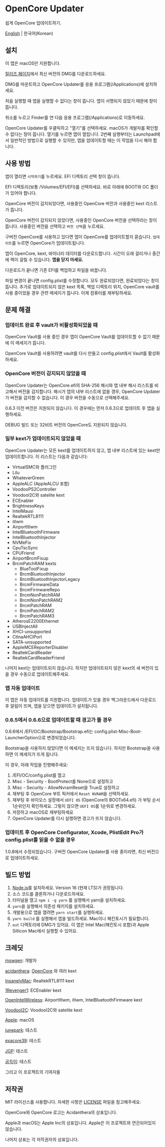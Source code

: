 # OpenCore Updater
쉽게 OpenCore 업데이트하기.

[English](./README.md) | 한국어(Korean)

## 설치
이 앱은 macOS만 지원합니다. 

[릴리즈 페이지](https://github.com/mswgen/oc-updater/releases)에서 최신 버전의 DMG를 다운로드하세요.

DMG를 마운트하고 OpenCore Updater를 응용 프로그램(/Applications)에 설치하세요.

처음 실행할 때 앱을 실행할 수 없다는 창이 뜹니다. 앱이 서명되지 않았기 때문에 창이 뜹니다.

취소를 누르고 Finder를 연 다음 응용 프로그램(/Applications)로 이동하세요.

OpenCore Updater를 우클릭하고 "열기"를 선택하세요. macOS가 개발자를 확인할 수 없다는 창이 뜹니다. 열기를 누르면 앱이 열립니다. 2번째 실행부터는 Launchpad에서 일반적인 방법으로 실행할 수 있지만, 앱을 업데이트할 때는 이 작업을 다시 해야 합니다.

## 사용 방법

앱이 열리면 `시작하기`를 누르세요. EFI 디렉토리 선택 창이 뜹니다.

EFI 디렉토리(보통 /Volumes/EFI/EFI)를 선택하세요. 바로 아래에 BOOT와 OC 폴더가 있어야 합니다.

OpenCore 버전이 감지되었다면, 사용중인 OpenCore 버전과 사용중인 kext 리스트가 뜹니다.

OpenCore 버전이 감지되지 않았다면, 사용중인 OpenCore 버전을 선택하라는 창이 뜹니다. 사용중인 버전을 선택하고 `버전 선택`을 누르세요.

구버전 OpenCore를 사용하고 있다면 앱이 OpenCore를 업데이트할지 묻습니다. `업데이트`를 누르면 OpenCore가 업데이트됩니다.

앱이 OpenCore, kext, 바이너리 데이터를 다운로드합니다. 시간이 오래 걸리거나 중간에 렉이 걸릴 수 있습니다. **앱을 닫지 마세요.**

다운로드가 끝나면 기존 EFI를 백업하고 파일을 바꿉니다.

파일 변경이 끝나면 config.plist를 수정합니다. 모두 완료되었다면, 완료되었다는 창이 뜹니다. 추가로 업데이트되지 않은 kext 목록, 백업 디렉토리 위치, OpenCore vault를 사용 중이었을 경우 관련 메세지가 뜹니다. 이제 컴퓨터를 재부팅하세요.

## 문제 해결

### 업데이트 완료 후 vault가 비활성화되었을 때

OpenCore Vault를 사용 중인 경우 앱이 OpenCore Vault를 업데이트할 수 없기 때문에 이 메세지가 뜹니다.

OpenCore Vault를 사용하려면 vault를 다시 만들고 config.plist에서 Vault를 활성화하세요.

### OpenCore 버전이 감지되지 않았을 때

OpenCore Updater는 OpenCore.efi의 SHA-256 해시와 앱 내부 해시 리스트를 비고해서 버전을 감지합니다. 해시가 앱의 내부 리스트에 없을 갱우, OpenCore Updater가 버전을 감지할 수 없습니다. 이 경우 버전을 수동으로 선택해주세요.

0.6.3 이전 버전은 지원되지 않습니다. 이 경우에는 먼저 0.6.3으로 업데이트 후 앱을 실행하세요.

DEBUG 빌드 또는 32비트 버전의 OpenCore도 지원되지 않습니다.

### 일부 kext가 업데이트되지 않았을 때

OpenCore Updater는 모든 kext를 업데이트하지 않고, 앱 내부 리스트에 있는 kext만 업데이트합니다. 이 리스트는 다음과 같습니다:

* VirtualSMC와 플러그인
* Lilu
* WhateverGreen
* AppleALC (AppleALCU 포함)
* VoodooPS2Controller
* VoodooI2C와 satelite kext
* ECEnabler
* BrightnessKeys
* IntelMausi
* RealtekRTL8111
* itlwm
* AirportItlwm
* IntelBluetoothFirmware
* IntelBluetoothInjector
* NVMeFix
* CpuTscSync
* CPUFriend
* AirportBrcmFixup
* BrcmPatchRAM kexts
  * BlueToolFixup
  * BrcmBluetoothInjector
  * BrcmBluetoothInjectorLegacy
  * BrcmFirmwareData
  * BrcmFirmwareRepo
  * BrcmNonPatchRAM
  * BrcmNonPatchRAM2
  * BrcmPatchRAM
  * BrcmPatchRAM2
  * BrcmPatchRAM3
* AtherosE2200Ethernet
* USBInjectAll
* XHCI-unsupported
* CtlnaAHCIPort
* SATA-unsupported
* AppleMCEReporterDisabler
* RealtekCardReader
* RealtekCardReaderFriend

나머지 kext는 업데이트되지 않습니다. 하지만 업데이트되지 않은 kext의 새 버전이 있을 경우 수동으로 업데이트해주세요.

### 앱 자동 업데이트

이 앱은 자동 업데이트를 지원합니다. 업데이트가 있을 경우 백그라운드에서 다운로드 후 알림이 뜨며, 앱을 닫으면 업데이트가 설치됩니다.

### 0.6.5에서 0.6.6으로 업데이트할 때 경고가 뜰 경우

0.6.6에서 /EFI/OC/Bootstrap/Bootstrap.efi는 config.plist-Misc-Boot-LauncherOption으로 변경되었습니다.

Bootstrap을 사용하지 않았다면 이 메세지는 뜨지 않습니다. 하지만 Bootstrap을 사용하면 이 메세지가 뜨게 됩니다.

이 경우, 아래 작업을 진행해주세요:

1. /EFI/OC/config.plist를 열고
1. Misc - Security - BootProtect를 None으로 설정하고
1. Misc - Security - AllowNvramReset을 True로 설정하고
1. 재부팅 후 OpenCore 부트 픽커에서 `Reset NVRAM`을 선택하세요.
1. 재부팅 후 바이오스 설정에서 `UEFI OS` (OpenCore의 BOOTx64.efi) 가 부팅 순서 1순위인지 확인하세요. 그렇지 않으면 `UEFI OS`를 1순위로 변경하세요.
1. 저장하고 macOS로 재부팅하세요
1. OpenCore Updater를 다시 실행하면 경고가 뜨지 않습니다.

### 업데이트 후 OpenCore Configurator, Xcode, PlistEdit Pro가 config.plist를 읽을 수 없을 경우

1.0.8에서 수정되었습니다. 구버전 OpenCore Updater를 사용 중이라면, 최신 버전으로 업데이트하세요.

## 빌드 방법

1. [Node.js](https://nodejs.org/en/download/)를 설치하세요. Version 16 (현재 LTS)가 권장됩니다.
1. 소스 코드를 클론하거나 다운로드하세요.
1. 터미널을 열고 `npm i -g yarn` 를 실행해서 yarn을 설치하세요.
1. `yarn`을 실행해서 의존성 패키지를 설치하세요.
1. 개발용으로 앱을 열려면 `yarn start`를 실행하세요.
1. `yarn build` 를 실행해서 앱을 빌드하세요. Mac이나 해킨토시가 필요합니다.
1. `out` 디렉토리에 DMG가 있어요. 이 앱은 Intel Mac(해킨토시 포함)과 Apple Sillicon Mac에서 실행할 수 있어요.

## 크레딧

[mswgen](https://github.com/mswgen): 개발자

[acidanthera](https://github.com/acidanthera): [OpenCore](https://github.com/acidanthera/OpenCorePkg) 와 여러 kext

[InsanelyMac](https://insanelymac.com): RealtekRTL8111 kext

[1Revenger1](https://github.com/1Revenger1): ECEnabler kext

[OpenIntelWireless](https://github.com/OpenIntelWireless): AirportItlwm, itlwm, IntelBluetoothFirmware kext

[VoodooI2C](https://github.com/VoodooI2C): VoodooI2C와 satelite kext

[Apple](https://apple.com): macOS

[junepark](https://x86.co.kr/@junepark): 테스트

[exacore39](https://x86.co.kr/@exacore39): 테스트

[JGP](https://x86.co.kr/@JGP): 테스트

[공득이](https://x86.co.kr/@공득이): 테스트

그리고 이 프로젝트의 기여자들

## 저작권

MIT 라이선스를 사용합니다. 자세한 사항은 [LICENSE](./LICENSE) 파일을 참고해주세요.

OpenCore와 OpenCore 로고는 Acidanthera의 상표입니다.

Apple과 macOS는 Apple Inc의 상표입니다. Apple은 이 프로젝트와 연괸되어있지 않습니다.

나머지 상표는 각 저작권자의 상표입니다.
